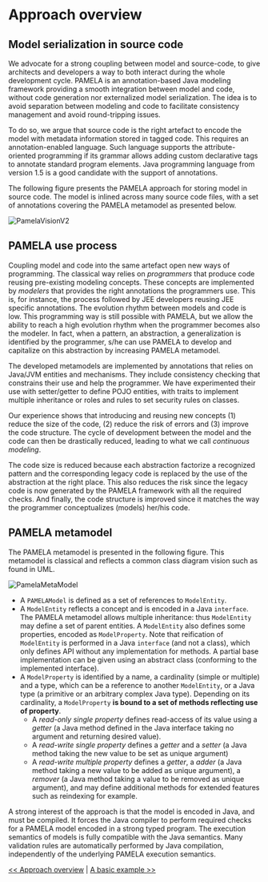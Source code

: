 # Approach overview

## Model serialization in source code

We advocate for a strong coupling between model and source-code, to give architects and developers a way to both interact during the whole development cycle. PAMELA is an annotation-based Java modeling framework providing a smooth integration between model and code, without code generation nor externalized model serialization. The idea is to avoid separation between modeling and code to facilitate consistency management and avoid round-tripping issues.

To do so, we argue that source code is the right artefact to encode the model with metadata information stored in tagged code. This requires an annotation-enabled language. Such language supports the attribute-oriented programming if its grammar allows adding custom declarative tags to annotate standard program elements. Java programming language from version 1.5 is a good candidate with the support of annotations.

The following figure presents the PAMELA approach for storing model in source code. The model is inlined across many source code files, with a set of annotations covering the PAMELA metamodel as presented below.

![PamelaVisionV2](https://support.openflexo.org/images/components/pamela/PamelaVisionV2.png)

[//]: # (@Sylvain, je ne suis pas sur que l'on comprenne bien que le modele est dans les fichiers Java)
[//]: # (@Sylvain, avant tu n'as jamais evoqué le fait que cela permet des model @ runtime aussi)

## PAMELA use process

Coupling model and code into the same artefact open new ways of programming. The classical way relies on
*programmers* that produce code reusing pre-existing modeling concepts. These concepts are implemented
by *modelers* that provides the right annotations the programmers use. This is, for instance, the
process followed by JEE developers reusing JEE specific annotations. The evolution rhythm between models
and code is low. This programming way is still possible with PAMELA, but we allow the ability to reach a
high evolution rhythm when the programmer becomes also the modeler. In fact, when a pattern, an abstraction,
a generalization is identified by the programmer, s/he can use PAMELA to develop and capitalize on this
abstraction by increasing PAMELA metamodel.

The developed metamodels are implemented by annotations that relies on Java/JVM entities and mechanisms. They include consistency checking that constrains their use and help the programmer. We have experimented their use with setter/getter to define POJO entities, with traits to implement multiple inheritance or roles and rules to set security rules on classes.

Our experience shows that introducing and reusing new concepts (1) reduce the size of the code, (2) reduce the risk of errors and (3) improve the code structure. The cycle of development between the model and the code can then be drastically reduced, leading to what we call *continuous modeling*.

The code size is reduced because each abstraction factorize a recognized pattern and the corresponding legacy code is replaced by the use of the abstraction at the right place. This also reduces the risk since the legacy code is now generated by the PAMELA framework with all the required checks. And finally, the code structure is improved since it matches the way the programmer conceptualizes (models) her/his code.

## PAMELA metamodel

The PAMELA metamodel is presented in the following figure.
This metamodel is classical and reflects a common class diagram vision such as found in UML.

![PamelaMetaModel](https://support.openflexo.org/images/components/pamela/PamelaMetaModel.png)

- A `PAMELAModel` is defined as a set of references to `ModelEntity`.
- A `ModelEntity` reflects a concept and is encoded in a Java `interface`. The PAMELA metamodel allows multiple inheritance: thus `ModelEntity` may define a set of parent entities. A `ModelEntity` also defines some properties, encoded as `ModelProperty`. Note that reification of `ModelEntity` is performed in a Java `interface` (and not a class), which only defines API without any implementation for methods. A partial base implementation can be given using an abstract class (conforming to the implemented interface).
- A `ModelProperty` is identified by a name, a cardinality (simple or multiple) and a type, which can be a reference to another `ModelEntity`, or a Java type (a primitive or an arbitrary complex Java type). Depending on its cardinality, a `ModelProperty` **is bound to a set of methods reflecting use of property**.
    - A *read-only single property* defines read-access of its value using a *getter* (a Java method defined in the Java interface taking no argument and returning desired value).
    - A *read-write single property* defines a *getter* and a *setter* (a Java method taking the new value to be set as unique argument)
    - A *read-write multiple property* defines a *getter*, a *adder* (a Java method taking a new value to be added as unique argument), a *remover* (a Java method taking a value to be removed as unique argument), and may define additional methods for extended features such as reindexing for example.

A strong interest of the approach is that the model is encoded in Java, and must be compiled. It forces the Java compiler to perform required checks for a PAMELA model encoded in a strong typed program. The execution semantics of models is fully compatible with the Java semantics. Many validation rules are automatically performed by Java compilation, independently of the underlying PAMELA execution semantics.


[<< Approach overview](./overview.html) \| [A basic example >>](./example.html)

